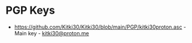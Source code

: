 # PGP Keys

- https://github.com/Kitki30/Kitki30/blob/main/PGP/kitki30proton.asc - Main key - [kitki30@proton.me](mailto:kitki30@proton.me)
